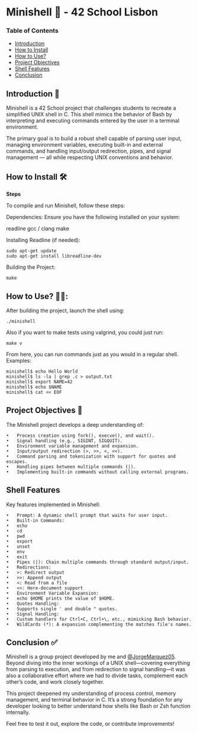 #	Minishell 🐚 - 42 School Lisbon

### Table of Contents
* [Introduction](#introduction-)
* [How to Install](#how-to-install-️)
* [How to Use?](#how-to-use-)
* [Project Objectives](#project-objectives-)
* [Shell Features](#shell-features-)
* [Conclusion](#conclusion-)


## Introduction 📖

Minishell is a 42 School project that challenges students to recreate a simplified UNIX shell in C. This shell mimics the behavior of Bash by interpreting and executing commands entered by the user in a terminal environment.

The primary goal is to build a robust shell capable of parsing user input, managing environment variables, executing built-in and external commands, and handling input/output redirection, pipes, and signal management — all while respecting UNIX conventions and behavior.

## How to Install 🛠️


**Steps**

To compile and run Minishell, follow these steps:

Dependencies:
Ensure you have the following installed on your system:

readline
gcc / clang
make

Installing Readline (if needed):
```
sudo apt-get update
sudo apt-get install libreadline-dev
```
Building the Project:
```
make
```

## How to Use? 👨‍💻:

After building the project, launch the shell using:
```
./minishell
```
Also if you want to make tests using valgrind, you could just run:
```
make v
```
From here, you can run commands just as you would in a regular shell.
Examples:
```
minishell$ echo Hello World
minishell$ ls -la | grep .c > output.txt
minishell$ export NAME=42
minishell$ echo $NAME
minishell$ cat << EOF
```

##	Project Objectives 🎯

The Minishell project develops a deep understanding of:

	•	Process creation using fork(), execve(), and wait().
	•	Signal handling (e.g., SIGINT, SIGQUIT).
	•	Environment variable management and expansion.
	•	Input/output redirection (>, >>, <, <<).
	•	Command parsing and tokenization with support for quotes and escapes.
	•	Handling pipes between multiple commands (|).
	•	Implementing built-in commands without calling external programs.

##	Shell Features

Key features implemented in Minishell:

	•	Prompt: A dynamic shell prompt that waits for user input.
	•	Built-in Commands:
	•	echo
	•	cd
	•	pwd
	•	export
	•	unset
	•	env
	•	exit
	•	Pipes (|): Chain multiple commands through standard output/input.
	•	Redirections:
	•	>: Redirect output
	•	>>: Append output
	•	<: Read from a file
	•	<<: Here-document support
	•	Environment Variable Expansion:
	•	echo $HOME prints the value of $HOME.
	•	Quotes Handling:
	•	Supports single ' and double " quotes.
	•	Signal Handling:
	•	Custom handlers for Ctrl+C, Ctrl+\, etc., mimicking Bash behavior.
	•	WildCards (*): A expansion complementing the matches file's names.

## Conclusion ✅

Minishell is a group project developed by me and [@JorgeMarquez05](https://github.com/JorgeMarquez05). Beyond diving into the inner workings of a UNIX shell—covering everything from parsing to execution, and from redirection to signal handling—it was also a collaborative effort where we had to divide tasks, complement each other’s code, and work closely together.

This project deepened my understanding of process control, memory management, and terminal behavior in C. It’s a strong foundation for any developer looking to better understand how shells like Bash or Zsh function internally.

Feel free to test it out, explore the code, or contribute improvements!

